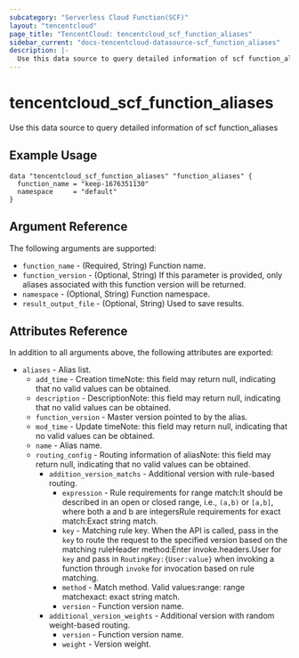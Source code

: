 ```yaml
---
subcategory: "Serverless Cloud Function(SCF)"
layout: "tencentcloud"
page_title: "TencentCloud: tencentcloud_scf_function_aliases"
sidebar_current: "docs-tencentcloud-datasource-scf_function_aliases"
description: |-
  Use this data source to query detailed information of scf function_aliases
---
```


# tencentcloud_scf_function_aliases

Use this data source to query detailed information of scf function_aliases

## Example Usage

```hcl
data "tencentcloud_scf_function_aliases" "function_aliases" {
  function_name = "keep-1676351130"
  namespace     = "default"
}
```

## Argument Reference

The following arguments are supported:

* `function_name` - (Required, String) Function name.
* `function_version` - (Optional, String) If this parameter is provided, only aliases associated with this function version will be returned.
* `namespace` - (Optional, String) Function namespace.
* `result_output_file` - (Optional, String) Used to save results.

## Attributes Reference

In addition to all arguments above, the following attributes are exported:

* `aliases` - Alias list.
  * `add_time` - Creation timeNote: this field may return null, indicating that no valid values can be obtained.
  * `description` - DescriptionNote: this field may return null, indicating that no valid values can be obtained.
  * `function_version` - Master version pointed to by the alias.
  * `mod_time` - Update timeNote: this field may return null, indicating that no valid values can be obtained.
  * `name` - Alias name.
  * `routing_config` - Routing information of aliasNote: this field may return null, indicating that no valid values can be obtained.
    * `addition_version_matchs` - Additional version with rule-based routing.
      * `expression` - Rule requirements for range match:It should be described in an open or closed range, i.e., `(a,b)` or `[a,b]`, where both a and b are integersRule requirements for exact match:Exact string match.
      * `key` - Matching rule key. When the API is called, pass in the `key` to route the request to the specified version based on the matching ruleHeader method:Enter invoke.headers.User for `key` and pass in `RoutingKey:{User:value}` when invoking a function through `invoke` for invocation based on rule matching.
      * `method` - Match method. Valid values:range: range matchexact: exact string match.
      * `version` - Function version name.
    * `additional_version_weights` - Additional version with random weight-based routing.
      * `version` - Function version name.
      * `weight` - Version weight.



